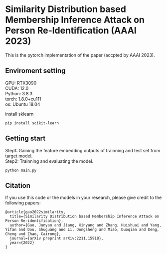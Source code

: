 # Similarity Distribution based Membership Inference Attack on Person Re-Identification (AAAI 2023)
This is the pytorch implementation of the paper (accpted by AAAI 2023).  
## Enviroment setting

GPU: RTX3090  
CUDA: 12.0  
Python: 3.8.3  
torch: 1.8.0+cu111  
os: Ubuntu 18.04  

install sklearn  
```
pip install scikit-learn
```

## Getting start  
Step1: Gaining the feature embedding outputs of trainning and test set from target model.  
Step2: Trainning and evaluating the model.
```
python main.py
```

## Citation  
If you use this code or the models in your research, please give credit to the following papers:  
```
@article{gao2022similarity,
  title={Similarity Distribution based Membership Inference Attack on Person Re-identification},
  author={Gao, Junyao and Jiang, Xinyang and Zhang, Huishuai and Yang, Yifan and Dou, Shuguang and Li, Dongsheng and Miao, Duoqian and Deng, Cheng and Zhao, Cairong},
  journal={arXiv preprint arXiv:2211.15918},
  year={2022}
}
```
